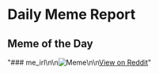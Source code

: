 # Daily Meme Report

## Meme of the Day
"### me_irl\n\n![Meme](https://i.redd.it/ko1ss8az0dne1.png)\n\n[View on Reddit](https://redd.it/1j64nvd)"

